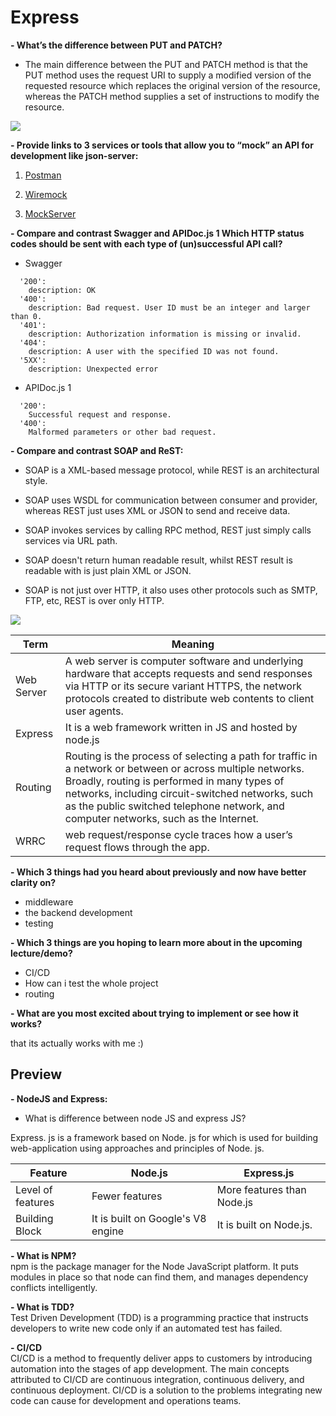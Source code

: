 # Express

**- What’s the difference between PUT and PATCH?**

- The main difference between the PUT and PATCH method is that the PUT method uses the request URI to supply a modified version of the requested resource which replaces the original version of the resource, whereas the PATCH method supplies a set of instructions to modify the resource.

![](https://www.devopsschool.com/blog/wp-content/uploads/2020/04/put-vs-post-patch.jpg)

**- Provide links to 3 services or tools that allow you to “mock” an API for development like json-server:**   

1. [Postman](https://www.postman.com/)

2. [Wiremock](http://wiremock.org/)

3. [MockServer](https://www.mock-server.com/)


**- Compare and contrast Swagger and APIDoc.js 1 Which HTTP status codes should be sent with each type of (un)successful API call?**  

- Swagger 

```
  '200':
    description: OK
  '400':
    description: Bad request. User ID must be an integer and larger than 0.
  '401':
    description: Authorization information is missing or invalid.
  '404':
    description: A user with the specified ID was not found.
  '5XX':
    description: Unexpected error
```

- APIDoc.js 1

```
  '200':
  	Successful request and response.
  '400':
  	Malformed parameters or other bad request.
```

**- Compare and contrast SOAP and ReST:**  

- SOAP is a XML-based message protocol, while REST is an architectural style.

- SOAP uses WSDL for communication between consumer and provider, whereas REST just uses XML or JSON to send and receive data. 

- SOAP invokes services by calling RPC method, REST just simply calls services via URL path.

- SOAP doesn't return human readable result, whilst REST result is readable with is just plain XML or JSON.

- SOAP is not just over HTTP, it also uses other protocols such as SMTP, FTP, etc, REST is over only HTTP.

![](https://3.bp.blogspot.com/-zg3xuzcWTXg/Vaj0gLvGabI/AAAAAAAADZU/fhE-v_AXJFA/s640/SOAP%2Bvs%2BREST%2Bin%2BJava.png)

Term|Meaning
------------|-----
Web Server |A web server is computer software and underlying hardware that accepts requests and send responses via HTTP or its secure variant HTTPS, the network protocols created to distribute web contents  to client user agents.
Express|It is a web framework written in JS and hosted by node.js
Routing|Routing is the process of selecting a path for traffic in a network or between or across multiple networks. Broadly, routing is performed in many types of networks, including circuit-switched networks, such as the public switched telephone network, and computer networks, such as the Internet.
WRRC|web request/response cycle traces how a user’s request flows through the app.



**- Which 3 things had you heard about previously and now have better clarity on?**  

- middleware
- the backend development
- testing

**- Which 3 things are you hoping to learn more about in the upcoming lecture/demo?**  

- CI/CD
- How can i test the whole project
- routing

**- What are you most excited about trying to implement or see how it works?**  

that its actually works with me :) 



## Preview
**- NodeJS and Express:** 

- What is difference between node JS and express JS?

Express. js is a framework based on Node. js for which is used for building web-application using approaches and principles of Node. js.

Feature|Node.js|Express.js
-----|----|-----
Level of features	|Fewer features|More features than Node.js
Building Block	| It is built on Google's V8 engine| It is built on Node.js.	


**- What is NPM?**  
npm is the package manager for the Node JavaScript platform. It puts modules in place so that node can find them, and manages dependency conflicts intelligently.

**- What is TDD?**  
Test Driven Development (TDD) is a programming practice that instructs developers to write new code only if an automated test has failed.

**- CI/CD**  
CI/CD is a method to frequently deliver apps to customers by introducing automation into the stages of app development. The main concepts attributed to CI/CD are continuous integration, continuous delivery, and continuous deployment. CI/CD is a solution to the problems integrating new code can cause for development and operations teams.

